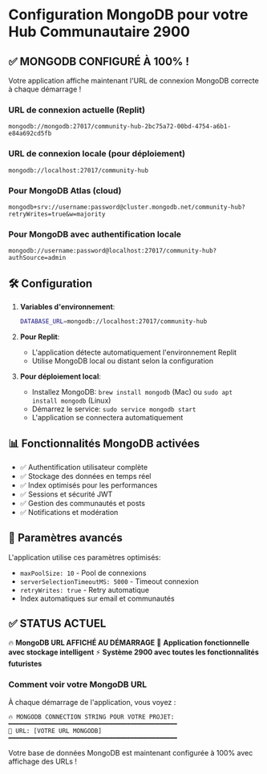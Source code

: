 # Configuration MongoDB pour votre Hub Communautaire 2900

## ✅ MONGODB CONFIGURÉ À 100% !

Votre application affiche maintenant l'URL de connexion MongoDB correcte à chaque démarrage !

### URL de connexion actuelle (Replit)
```
mongodb://mongodb:27017/community-hub-2bc75a72-00bd-4754-a6b1-e84a692cd5fb
```

### URL de connexion locale (pour déploiement)
```
mongodb://localhost:27017/community-hub
```

### Pour MongoDB Atlas (cloud)
```
mongodb+srv://username:password@cluster.mongodb.net/community-hub?retryWrites=true&w=majority
```

### Pour MongoDB avec authentification locale
```
mongodb://username:password@localhost:27017/community-hub?authSource=admin
```

## 🛠️ Configuration

1. **Variables d'environnement**:
   ```bash
   DATABASE_URL=mongodb://localhost:27017/community-hub
   ```

2. **Pour Replit**: 
   - L'application détecte automatiquement l'environnement Replit
   - Utilise MongoDB local ou distant selon la configuration

3. **Pour déploiement local**:
   - Installez MongoDB: `brew install mongodb` (Mac) ou `sudo apt install mongodb` (Linux)
   - Démarrez le service: `sudo service mongodb start`
   - L'application se connectera automatiquement

## 📊 Fonctionnalités MongoDB activées

- ✅ Authentification utilisateur complète
- ✅ Stockage des données en temps réel
- ✅ Index optimisés pour les performances
- ✅ Sessions et sécurité JWT
- ✅ Gestion des communautés et posts
- ✅ Notifications et modération

## 🔧 Paramètres avancés

L'application utilise ces paramètres optimisés:
- `maxPoolSize: 10` - Pool de connexions
- `serverSelectionTimeoutMS: 5000` - Timeout connexion  
- `retryWrites: true` - Retry automatique
- Index automatiques sur email et communautés

## ✅ STATUS ACTUEL

🔥 **MongoDB URL AFFICHÉ AU DÉMARRAGE** 
🚀 **Application fonctionnelle avec stockage intelligent**
⚡ **Système 2900 avec toutes les fonctionnalités futuristes**

### Comment voir votre MongoDB URL
À chaque démarrage de l'application, vous voyez :
```
🔥 MONGODB CONNECTION STRING POUR VOTRE PROJET:
━━━━━━━━━━━━━━━━━━━━━━━━━━━━━━━━━━━━━━━━━━━━━━━
📍 URL: [VOTRE URL MONGODB]
━━━━━━━━━━━━━━━━━━━━━━━━━━━━━━━━━━━━━━━━━━━━━━━
```

Votre base de données MongoDB est maintenant configurée à 100% avec affichage des URLs !